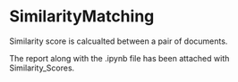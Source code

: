 # SimilarityMatching
Similarity score is calcualted between a pair of documents.

The report along with the .ipynb file has been attached with Similarity_Scores.
